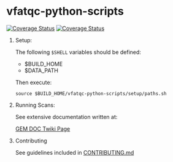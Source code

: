 # vfatqc-python-scripts
[![Coverage Status](https://coveralls.io/repos/github/jsturdy/vfatqc-python-scripts/badge.svg?branch=master)](https://coveralls.io/github/jsturdy/vfatqc-python-scripts?branch=master)
[![Coverage Status](https://coveralls.io/repos/github/jsturdy/vfatqc-python-scripts/badge.svg?branch=develop)](https://coveralls.io/github/jsturdy/vfatqc-python-scripts?branch=develop)

1. Setup:

    The following `$SHELL` variables should be defined:

    - $BUILD_HOME
    - $DATA_PATH

    Then execute:

    `source $BUILD_HOME/vfatqc-python-scripts/setup/paths.sh`

2. Running Scans:

    See extensive documentation written at:

    [GEM DOC Twiki Page](https://twiki.cern.ch/twiki/bin/viewauth/CMS/GEMDOCDoc#How_to_Run_Scans)

3. Contributing

    See guidelines included in [CONTRIBUTING.md](https://github.com/cms-gem-daq-project/vfatqc-python-scripts/blob/master/.github/CONTRIBUTING.md)
